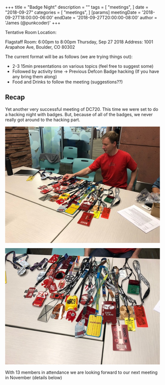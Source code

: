 +++
title = "Badge Night"
description = ""
tags = [
    "meetings",
]
date = "2018-09-27"
categories = [
    "meetings",
]
[params]
  meetingDate = '2018-09-27T18:00:00-06:00'
  endDate = '2018-09-27T20:00:00-08:00'
  author = 'James (@punkcoder)'
+++

Tentative Room Location: 

Flagstaff Room: 6:00pm to 8:00pm Thursday, Sep 27 2018
Address: 1001 Arapahoe Ave, Boulder, CO 80302

The current format will be as follows (we are trying things out):

* 2-3 15min presentations on various topics (feel free to suggest some)
* Followed by activity time -> Previous Defcon Badge hacking (If you have any bring them along)
* Food and Drinks to follow the meeting (suggestions??)

<!--more-->
## Recap

Yet another very successful meeting of DC720.  This time we were set to do a
hacking night with badges. But, because of all of the badges, we
never really got around to the hacking part.

![Badges](IMG_1173.jpg)

![Badges](IMG_1174.jpg)

With 13 members in attendance we are looking forward to our next meeting in November (details below)
